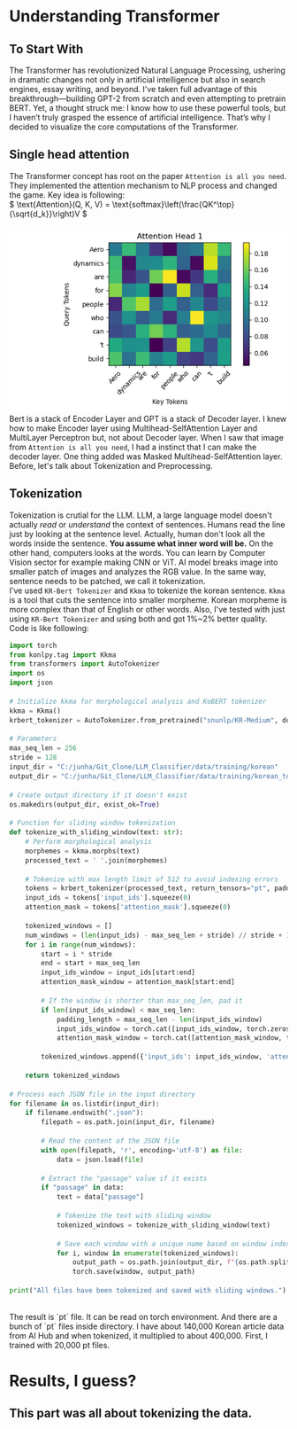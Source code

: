 # Understanding Transformer

## To Start With
 The Transformer has revolutionized Natural Language Processing, ushering in dramatic changes not only in artificial intelligence but also in search engines, essay writing, and beyond. I've taken full advantage of this breakthrough—building GPT-2 from scratch and even attempting to pretrain BERT. Yet, a thought struck me: I know how to use these powerful tools, but I haven’t truly grasped the essence of artificial intelligence. That’s why I decided to visualize the core computations of the Transformer.

## Single head attention
 The Transformer concept has root on the paper `Attention is all you need`. They implemented the attention mechanism to NLP process and changed the game. Key idea is following:<br>
$
\text{Attention}(Q, K, V) = \text{softmax}\left(\frac{QK^\top}{\sqrt{d_k}}\right)V
$



![image](Images/single_attention.png)
<br>
Bert is a stack of Encoder Layer and GPT is a stack of Decoder layer. I knew how to make Encoder layer using Multihead-SelfAttention Layer and MultiLayer Perceptron but, not about Decoder layer. When I saw that image from `Attention is all you need`, I had a instinct that I can make the decoder layer. One thing added was Masked Multihead-SelfAttention layer. Before, let's talk about Tokenization and Preprocessing.<br>

## Tokenization
Tokenization is crutial for the LLM. LLM, a large language model doesn't actually *read* or *understand* the context of sentences. Humans read the line just by looking at the sentence level. Actually, human don't look all the words inside the sentence. **You assume what inner word will be.** On the other hand, computers looks at the words. You can learn by Computer Vision sector for example making CNN or ViT. AI model breaks image into smaller patch of images and analyzes the RGB value. In the same way, sentence needs to be patched, we call it tokenization.<br>
I've used `KR-Bert Tokenizer` and `Kkma` to tokenize the korean sentence. `Kkma` is a tool that cuts the sentence into smaller morpheme. Korean morpheme is more complex than that of English or other words. Also, I've tested with just using `KR-Bert Tokenizer` and using both and got 1%~2% better quality. <br>
Code is like following:
```python
import torch
from konlpy.tag import Kkma
from transformers import AutoTokenizer
import os
import json

# Initialize kkma for morphological analysis and KoBERT tokenizer
kkma = Kkma()
krbert_tokenizer = AutoTokenizer.from_pretrained("snunlp/KR-Medium", do_lower_case=False)

# Parameters
max_seq_len = 256
stride = 128
input_dir = "C:/junha/Git_Clone/LLM_Classifier/data/training/korean"
output_dir = "C:/junha/Git_Clone/LLM_Classifier/data/training/korean_tokenized"

# Create output directory if it doesn't exist
os.makedirs(output_dir, exist_ok=True)

# Function for sliding window tokenization
def tokenize_with_sliding_window(text: str):
    # Perform morphological analysis
    morphemes = kkma.morphs(text)
    processed_text = ' '.join(morphemes)

    # Tokenize with max length limit of 512 to avoid indexing errors
    tokens = krbert_tokenizer(processed_text, return_tensors="pt", padding='longest', truncation=True, max_length=512)
    input_ids = tokens['input_ids'].squeeze(0)
    attention_mask = tokens['attention_mask'].squeeze(0)

    tokenized_windows = []
    num_windows = (len(input_ids) - max_seq_len + stride) // stride + 1
    for i in range(num_windows):
        start = i * stride
        end = start + max_seq_len
        input_ids_window = input_ids[start:end]
        attention_mask_window = attention_mask[start:end]

        # If the window is shorter than max_seq_len, pad it
        if len(input_ids_window) < max_seq_len:
            padding_length = max_seq_len - len(input_ids_window)
            input_ids_window = torch.cat([input_ids_window, torch.zeros(padding_length, dtype=torch.long)])
            attention_mask_window = torch.cat([attention_mask_window, torch.zeros(padding_length, dtype=torch.long)])

        tokenized_windows.append({'input_ids': input_ids_window, 'attention_mask': attention_mask_window})

    return tokenized_windows

# Process each JSON file in the input directory
for filename in os.listdir(input_dir):
    if filename.endswith(".json"):
        filepath = os.path.join(input_dir, filename)

        # Read the content of the JSON file
        with open(filepath, 'r', encoding='utf-8') as file:
            data = json.load(file)

        # Extract the "passage" value if it exists
        if "passage" in data:
            text = data["passage"]

            # Tokenize the text with sliding window
            tokenized_windows = tokenize_with_sliding_window(text)

            # Save each window with a unique name based on window index
            for i, window in enumerate(tokenized_windows):
                output_path = os.path.join(output_dir, f"{os.path.splitext(filename)[0]}_window_{i}.pt")
                torch.save(window, output_path)

print("All files have been tokenized and saved with sliding windows.")
```
<br>
The result is `pt` file. It can be read on torch environment. And there are a bunch of `pt` files inside directory. I have about 140,000 Korean article data from AI Hub and when tokenized, it multiplied to about 400,000. First, I trained with 20,000 pt files.

# Results, I guess?
## This part was all about tokenizing the data.

